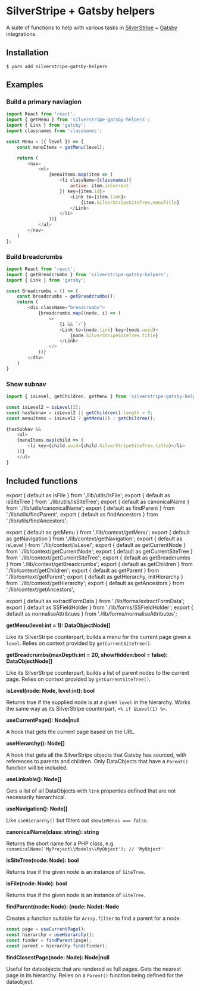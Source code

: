 # SilverStripe + Gatsby helpers

A suite of functions to help with various tasks in [SilverStripe](https://silverstripe.org) + [Gatsby](https://gatsbyjs.com) integrations.

## Installation
`$ yarn add silverstripe-gatsby-helpers`


## Examples

### Build a primary naviagion

```js
import React from 'react';
import { getMenu } from 'silverstripe-gatsby-helpers';
import { Link } from 'gatsby';
import classnames from 'classnames';

const Menu = ({ level }) => {
    const menuItems = getMenu(level);

    return (
        <nav>
	        <ul>
	            {menuItems.map(item => (
	                <li className={classnames({
	                	active: item.isCurrent
	                }) key={item.id}>
	                	<Link to={item.link}>
	                		{item.SilverStripeSiteTree.menuTitle}
	                	</Link>
	                </li>
	            ))}
	        </ul>
        </nav>
    )
};
```

### Build breadcrumbs

```js
import React from 'react';
import { getBreadcrumbs } from 'silverstripe-gatsby-helpers';
import { Link } from 'gatsby';

const Breadcrumbs = () => {
    const breadcrumbs = getBreadcrumbs();
    return (
        <div className="breadcrumbs">
            {breadcrumbs.map((node, i) => (
            	<>
            		{i && `/`}
                	<Link to={node.link} key={node.uuid}>
                		{node.SilverStripeSiteTree.title}
                	</Link>
                </>
            ))}
        </div>
    )
}
```

### Show subnav

```js
import { isLevel, getChildren, getMenu } from 'silverstripe-gatsby-helpers';

const isLevel2 = isLevel(2);
const hasSubnav = isLevel2 || getChildren().length > 0;
const menuItems = isLevel2 ? getMenu(2) : getChildren();

{hasSubNav && 
	<ul>
	{menuItems.map(child => (
		<li key={child.uuid>{child.SilverStripeSiteTree.title}</li>
	))}
	</ul>
}
```

## Included functions

export { default as isFile } from './lib/utils/isFile';
export { default as isSiteTree } from './lib/utils/isSiteTree';
export { default as canonicalName } from './lib/utils/canonicalName';
export { default as findParent } from './lib/utils/findParent';
export { default as findAncestors } from './lib/utils/findAncestors';

export { default as getMenu } from './lib/context/getMenu';
export { default as getNavigation } from './lib/context/getNavigation';
export { default as isLevel } from './lib/context/isLevel';
export { default as getCurrentNode } from './lib/context/getCurrentNode';
export { default as getCurrentSiteTree } from './lib/context/getCurrentSiteTree';
export { default as getBreadcrumbs } from './lib/context/getBreadcrumbs';
export { default as getChildren } from './lib/context/getChildren';
export { default as getParent } from './lib/context/getParent';
export { default as getHierarchy, initHierarchy } from './lib/context/getHierarchy';
export { default as getAncestors } from './lib/context/getAncestors';

export { default as extractFormData } from './lib/forms/extractFormData';
export { default as SSFieldHolder } from './lib/forms/SSFieldHolder';
export { default as normaliseAttribtues } from './lib/forms/normaliseAttributes';


**getMenu(level:int = 1): DataObjectNode[]**

Like its SilverStripe counterpart, builds a menu for the current page given a `level`.
Relies on context provided by `getCurrentSiteTree()`.

**getBreadcrumbs(maxDepth:int = 20, showHidden:bool = false): DataObjectNode[]**

Like its SilverStripe counterpart, builds a list of parent nodes to the current page.
Relies on context provided by `getCurrentSiteTree()`.

**isLevel(node: Node, level:int): bool**

Returns true if the supplied node is at a given `level` in the hierarchy. 
Works the same way as its SilverStripe counterpart, `<% if $Level(1) %>`.

**useCurrentPage(): Node|null**

A hook that gets the current page based on the URL.

**useHierarchy(): Node[]**

A hook that gets all the SilverStripe objects that Gatsby has sourced, with
references to parents and children. Only DataObjects that have a `Parent()` function
will be included.

**useLinkable(): Node[]**

Gets a list of all DataObjects with `link` properties defined that are not necessarily
hierarchical.

**useNavigation(): Node[]**

Like `useHierarchy()` but filters out `showInMenus === false`.

**canonicalName(class: string): string**

Returns the short name for a PHP class, e.g. `canonicalName('MyProject\\Models\\MyObject'); // 'MyObject'`

**isSiteTree(node: Node): bool**

Returns true if the given node is an instance of `SiteTree`.

**isFile(node: Node): bool**

Returns true if the given node is an instance of `SiteTree`.

**findParent(node: Node): (node: Node): Node**

Creates a function suitable for `Array.filter` to find a parent for a node.

```js
const page = useCurrentPage();
const hierarchy = useHierarchy();
const finder = findParent(page);
const parent = hierarchy.find(finder);
```

**findClosestPage(node: Node): Node|null**

Useful for dataobjects that are rendered as full pages. Gets the nearest page in its
hierarchy. Relies on a `Parent()` function being defined for the dataobject.


